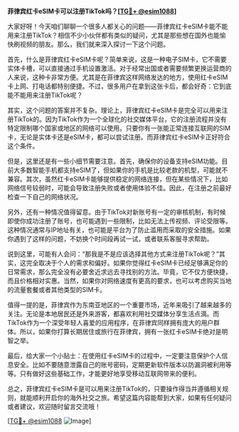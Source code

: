 **菲律宾红卡eSIM卡可以注册TikTok吗？[[TG💪+ @esim1088](https://t.me/s/esim1088)]**

大家好呀！今天咱们聊聊一个很多人都关心的问题——菲律宾红卡eSIM卡能不能用来注册TikTok？相信不少小伙伴都有类似的疑问，尤其是那些想在国外也能愉快刷视频的朋友。那么，我们就来深入探讨一下这个问题。

首先，什么是菲律宾红卡eSIM卡呢？简单来说，这是一种电子SIM卡，它不需要实体卡槽，可以直接通过手机设置激活。对于经常出国或者需要频繁更换运营商的人来说，这种卡非常方便。尤其是在菲律宾这样网络发达的地方，使用红卡eSIM卡上网、打电话都特别便捷。不过，很多用户在拿到这张卡后，都会好奇：它到底能不能用来注册TikTok呢？

其实，这个问题的答案并不复杂。理论上，菲律宾红卡eSIM卡是完全可以用来注册TikTok的。因为TikTok作为一个全球化的社交媒体平台，它的注册流程并没有特定限制哪个国家或地区的网络可以使用。只要你有一张能正常连接互联网的SIM卡，无论是实体卡还是eSIM卡，都可以尝试注册。而菲律宾红卡eSIM卡正好符合这个条件。

但是，这里还是有一些小细节需要注意。首先，确保你的设备支持eSIM功能。目前大多数智能手机都支持eSIM了，但如果你的手机是比较老款的机型，可能就不兼容。其次，虽然红卡eSIM卡能够提供稳定的网络连接，但在某些情况下，比如网络信号较弱时，可能会导致注册失败或者使用体验不佳。因此，在注册之前最好检查一下自己的网络状况。

另外，还有一种情况值得留意。由于TikTok对新账号有一定的审核机制，有时候即使你成功注册了账号，也可能遇到一些限制，比如无法上传视频、评论受限等。这种情况通常与IP地址有关，也可能是平台为了防止滥用而采取的安全措施。如果你遇到了这样的问题，不妨换个时间段再试一试，或者联系客服寻求帮助。

说到这里，可能有人会问：“那我是不是应该选择其他方式来注册TikTok呢？”其实，这完全取决于个人的需求和偏好。如果你觉得红卡eSIM卡已经足够满足你的日常需求，那么完全没有必要舍近求远去寻找别的方法。毕竟，它不仅方便快捷，而且价格相对实惠。当然，如果你对网络速度有更高的要求，也可以考虑购买当地的流量套餐或者其他类型的SIM卡。

值得一提的是，菲律宾作为东南亚地区的一个重要市场，近年来吸引了越来越多的关注。无论是本地居民还是外来游客，都喜欢利用社交媒体分享生活点滴。而TikTok作为一个深受年轻人喜爱的应用程序，在菲律宾同样拥有庞大的用户群体。所以，如果你打算长期居住或旅行在菲律宾，拥有一张红卡eSIM卡绝对是明智之举。

最后，给大家一个小贴士：在使用红卡eSIM卡的过程中，一定要注意保护个人信息安全。比如不要随意泄露自己的账号密码，定期更新软件版本以防漏洞被利用等等。只有做好这些基础工作，才能更好地享受移动互联网带来的便利。

总之，菲律宾红卡eSIM卡是可以用来注册TikTok的，只要操作得当并遵循相关规则，就能顺利开启你的海外社交之旅。希望这篇内容能帮到大家，如果有任何疑问或者建议，欢迎随时留言交流哦！

[[TG💪+ @esim1088](https://t.me/s/esim1088) ![Image](https://i.postimg.cc/4NQfJmqS/Snipaste-2025-05-13-00-14-12.png)]